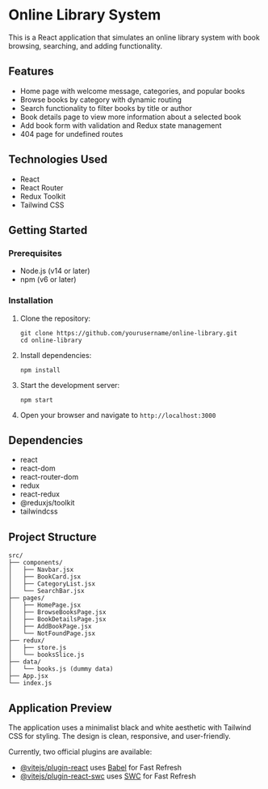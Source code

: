 # Online Library System

This is a React application that simulates an online library system with book browsing, searching, and adding functionality.

## Features

- Home page with welcome message, categories, and popular books
- Browse books by category with dynamic routing
- Search functionality to filter books by title or author
- Book details page to view more information about a selected book
- Add book form with validation and Redux state management
- 404 page for undefined routes

## Technologies Used

- React
- React Router
- Redux Toolkit
- Tailwind CSS

## Getting Started

### Prerequisites

- Node.js (v14 or later)
- npm (v6 or later)

### Installation

1. Clone the repository:
   ```
   git clone https://github.com/yourusername/online-library.git
   cd online-library
   ```

2. Install dependencies:
   ```
   npm install
   ```

3. Start the development server:
   ```
   npm start
   ```

4. Open your browser and navigate to `http://localhost:3000`

## Dependencies

- react
- react-dom
- react-router-dom
- redux
- react-redux
- @reduxjs/toolkit
- tailwindcss

## Project Structure

```
src/
├── components/
│   ├── Navbar.jsx
│   ├── BookCard.jsx
│   ├── CategoryList.jsx
│   └── SearchBar.jsx
├── pages/
│   ├── HomePage.jsx
│   ├── BrowseBooksPage.jsx
│   ├── BookDetailsPage.jsx
│   ├── AddBookPage.jsx
│   └── NotFoundPage.jsx
├── redux/
│   ├── store.js
│   └── booksSlice.js
├── data/
│   └── books.js (dummy data)
├── App.jsx
└── index.js
```

## Application Preview

The application uses a minimalist black and white aesthetic with Tailwind CSS for styling. The design is clean, responsive, and user-friendly.

Currently, two official plugins are available:

- [@vitejs/plugin-react](https://github.com/vitejs/vite-plugin-react/blob/main/packages/plugin-react/README.md) uses [Babel](https://babeljs.io/) for Fast Refresh
- [@vitejs/plugin-react-swc](https://github.com/vitejs/vite-plugin-react-swc) uses [SWC](https://swc.rs/) for Fast Refresh
